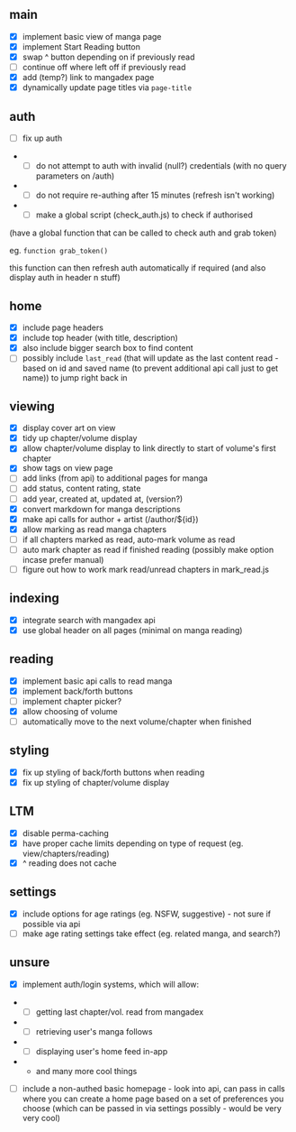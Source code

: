 ## main

- [x] implement basic view of manga page
- [x] implement Start Reading button
- [x] swap ^ button depending on if previously read
- [ ] continue off where left off if previously read
- [x] add (temp?) link to mangadex page
- [x] dynamically update page titles via `page-title`

## auth
- [ ] fix up auth
- - [ ] do not attempt to auth with invalid (null?) credentials (with no query parameters on /auth)
- - [ ] do not require re-authing after 15 minutes (refresh isn't working)
- - [ ] make a global script (check_auth.js) to check if authorised

(have a global function that can be called to check auth and grab token)

eg. `function grab_token()`

this function can then refresh auth automatically if required (and also display auth in header n stuff)



## home

- [x] include page headers
- [x] include top header (with title, description)
- [x] also include bigger search box to find content
- [ ] possibly include `last_read` (that will update as the last content read - based on id and saved name (to prevent additional api call just to get name)) to jump right back in

## viewing

- [x] display cover art on view
- [x] tidy up chapter/volume display
- [x] allow chapter/volume display to link directly to start of volume's first chapter
- [x] show tags on view page
- [ ] add links (from api) to additional pages for manga
- [ ] add status, content rating, state
- [ ] add year, created at, updated at, (version?)
- [x] convert markdown for manga descriptions
- [x] make api calls for author + artist (/author/${id})
- [x] allow marking as read manga chapters
- [ ] if all chapters marked as read, auto-mark volume as read
- [ ] auto mark chapter as read if finished reading (possibly make option incase prefer manual)
- [ ] figure out how to work mark read/unread chapters in mark_read.js

## indexing

- [x] integrate search with mangadex api
- [x] use global header on all pages (minimal on manga reading)

## reading

- [x] implement basic api calls to read manga
- [x] implement back/forth buttons
- [ ] implement chapter picker?
- [x] allow choosing of volume
- [ ] automatically move to the next volume/chapter when finished

## styling

- [x] fix up styling of back/forth buttons when reading
- [x] fix up styling of chapter/volume display

## LTM

- [x] disable perma-caching
- [x] have proper cache limits depending on type of request (eg. view/chapters/reading)
- [x] ^ reading does not cache

## settings

- [x] include options for age ratings (eg. NSFW, suggestive) - not sure if possible via api
- [ ] make age rating settings take effect (eg. related manga, and search?)

## unsure

- [x] implement auth/login systems, which will allow:
- - [ ] getting last chapter/vol. read from mangadex
- - [ ] retrieving user's manga follows
- - [ ] displaying user's home feed in-app
- - and many more cool things
- [ ] include a non-authed basic homepage - look into api, can pass in calls where you can create a home page based on a set of preferences you choose (which can be passed in via settings possibly - would be very very cool)
